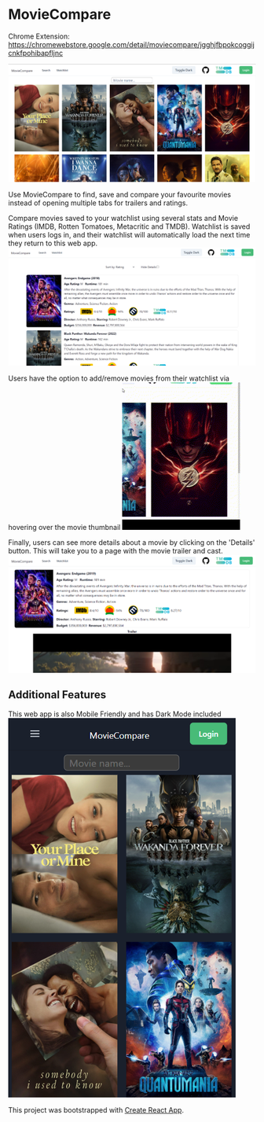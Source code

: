 # MovieCompare
Chrome Extension: https://chromewebstore.google.com/detail/moviecompare/jgghjfbpokcoggijcnkfpohibapfljnc

![Home Page Image](media/SearchPage.png)

Use MovieCompare to find, save and compare your favourite movies instead of opening multiple tabs for trailers and ratings.

Compare movies saved to your watchlist using several stats and Movie Ratings (IMDB, Rotten Tomatoes, Metacritic and TMDB).
Watchlist is saved when users logs in, and their watchlist will automatically load the next time they return to this web app.
![Watchlist Page Image](media/WatchlistPage.png)

Users have the option to add/remove movies from their watchlist via hovering over the movie thumbnail
![Add/Remove Movie GIF](media/MovieHover.gif)

Finally, users can see more details about a movie by clicking on the 'Details' button. This will take you to a page with the movie trailer and cast.
![Details Page Image](media/DetailsPage.png)

## Additional Features
This web app is also Mobile Friendly and has Dark Mode included
![Mobile Page Image](media/MobileDarkMode.png)


This project was bootstrapped with [Create React App](https://github.com/facebook/create-react-app).
